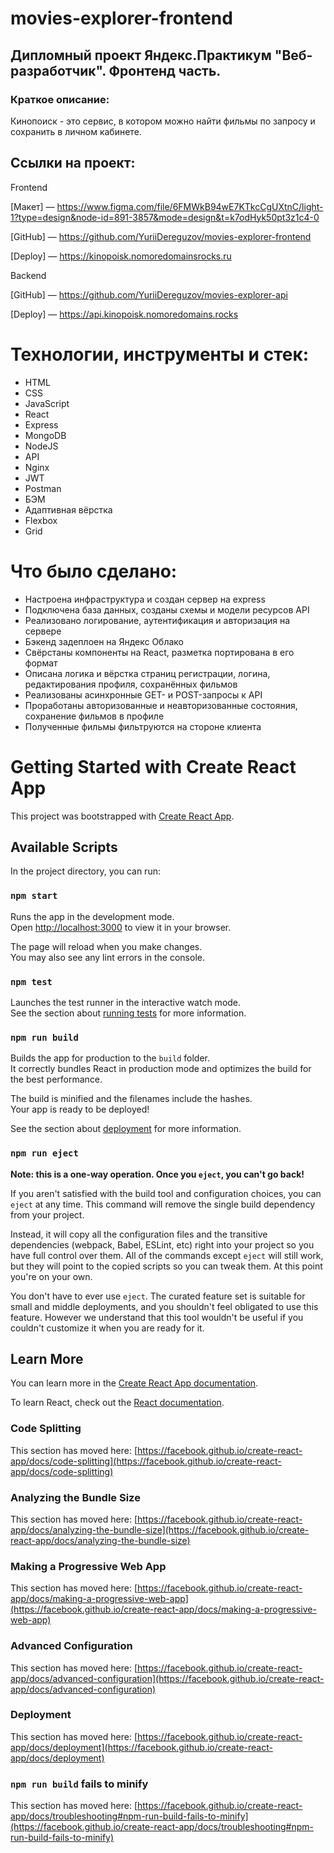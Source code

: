# movies-explorer-frontend

## Дипломный проект Яндекс.Практикум "Веб-разработчик". Фронтенд часть.

### Краткое описание:

Кинопоиск - это сервис, в котором можно найти фильмы по запросу и сохранить в личном кабинете.

## Ссылки на проект:

Frontend

[Макет] — https://www.figma.com/file/6FMWkB94wE7KTkcCgUXtnC/light-1?type=design&node-id=891-3857&mode=design&t=k7odHyk50pt3z1c4-0

[GitHub] — https://github.com/YuriiDereguzov/movies-explorer-frontend

[Deploy] — https://kinopoisk.nomoredomainsrocks.ru

Backend

[GitHub] — https://github.com/YuriiDereguzov/movies-explorer-api

[Deploy] — https://api.kinopoisk.nomoredomains.rocks

# Технологии, инструменты и стек:

<ul>
  <li>HTML</li>
  <li>CSS</li>
  <li>JavaScript</li>
  <li>React</li>
  <li>Express</li>
  <li>MongoDB</li>
  <li>NodeJS</li>
  <li>API</li>
  <li>Nginx</li>
  <li>JWT</li>
  <li>Postman</li>
  <li>БЭМ</li>
  <li>Адаптивная вёрстка</li>
  <li>Flexbox</li>
  <li>Grid</li>
</ul>

# Что было сделано:

<ul>
  <li>Настроена инфраструктура и создан сервер на express</li>
  <li>Подключена база данных, созданы схемы и модели ресурсов API</li>
  <li>Реализовано логирование, аутентификация и авторизация на сервере</li>
  <li>Бэкенд задеплоен на Яндекс Облако</li>
  <li>Свёрстаны компоненты на React, разметка портирована в его формат</li>
  <li>Описана логика и вёрстка страниц регистрации, логина, редактирования профиля, сохранённых фильмов</li>
  <li>Реализованы асинхронные GET- и POST-запросы к API</li>
  <li>Проработаны авторизованные и неавторизованные состояния, сохранение фильмов в профиле</li>
  <li>Полученные фильмы фильтруются на стороне клиента</li>
</ul>

# Getting Started with Create React App

This project was bootstrapped with [Create React App](https://github.com/facebook/create-react-app).

## Available Scripts

In the project directory, you can run:

### `npm start`

Runs the app in the development mode.\
Open [http://localhost:3000](http://localhost:3000) to view it in your browser.

The page will reload when you make changes.\
You may also see any lint errors in the console.

### `npm test`

Launches the test runner in the interactive watch mode.\
See the section about [running tests](https://facebook.github.io/create-react-app/docs/running-tests) for more information.

### `npm run build`

Builds the app for production to the `build` folder.\
It correctly bundles React in production mode and optimizes the build for the best performance.

The build is minified and the filenames include the hashes.\
Your app is ready to be deployed!

See the section about [deployment](https://facebook.github.io/create-react-app/docs/deployment) for more information.

### `npm run eject`

**Note: this is a one-way operation. Once you `eject`, you can't go back!**

If you aren't satisfied with the build tool and configuration choices, you can `eject` at any time. This command will remove the single build dependency from your project.

Instead, it will copy all the configuration files and the transitive dependencies (webpack, Babel, ESLint, etc) right into your project so you have full control over them. All of the commands except `eject` will still work, but they will point to the copied scripts so you can tweak them. At this point you're on your own.

You don't have to ever use `eject`. The curated feature set is suitable for small and middle deployments, and you shouldn't feel obligated to use this feature. However we understand that this tool wouldn't be useful if you couldn't customize it when you are ready for it.

## Learn More

You can learn more in the [Create React App documentation](https://facebook.github.io/create-react-app/docs/getting-started).

To learn React, check out the [React documentation](https://reactjs.org/).

### Code Splitting

This section has moved here: [https://facebook.github.io/create-react-app/docs/code-splitting](https://facebook.github.io/create-react-app/docs/code-splitting)

### Analyzing the Bundle Size

This section has moved here: [https://facebook.github.io/create-react-app/docs/analyzing-the-bundle-size](https://facebook.github.io/create-react-app/docs/analyzing-the-bundle-size)

### Making a Progressive Web App

This section has moved here: [https://facebook.github.io/create-react-app/docs/making-a-progressive-web-app](https://facebook.github.io/create-react-app/docs/making-a-progressive-web-app)

### Advanced Configuration

This section has moved here: [https://facebook.github.io/create-react-app/docs/advanced-configuration](https://facebook.github.io/create-react-app/docs/advanced-configuration)

### Deployment

This section has moved here: [https://facebook.github.io/create-react-app/docs/deployment](https://facebook.github.io/create-react-app/docs/deployment)

### `npm run build` fails to minify

This section has moved here: [https://facebook.github.io/create-react-app/docs/troubleshooting#npm-run-build-fails-to-minify](https://facebook.github.io/create-react-app/docs/troubleshooting#npm-run-build-fails-to-minify)
